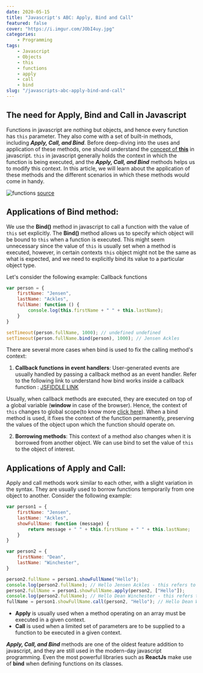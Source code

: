 ```yaml
---
date: 2020-05-15
title: "Javascript's ABC: Apply, Bind and Call"
featured: false
cover: "https://i.imgur.com/JObI4uy.jpg"
categories: 
    - Programming
tags:
    - Javascript
    - Objects
    - this
    - functions
    - apply
    - call
    - bind
slug: "/javascripts-abc-apply-bind-and-call"
---
```


## The need for Apply, Bind and Call in Javascript

Functions in javascript are nothing but objects, and hence every function has `this` parameter. They also come with a set of built-in methods, including ***Apply, Call, and Bind***. Before deep-diving into the uses and application of these methods, one should understand the [concept of **this**](/javascript-understanding-this) in javascript. `this` in javascript generally holds the context in which the function is being executed, and the ***Apply, Call, and Bind*** methods helps us to modify this context. In this article, we will learn about the application of these methods and the different scenarios in which these methods would come in handy.

![functions](https://i.imgur.com/PJvVCJb.png)
[source](https://pixabay.com/photos/learn-mathematics-child-girl-2405206/)

## Applications of Bind method:

We use the **Bind()** method in javascript to call a function with the value of `this` set explicitly. The **Bind()** method allows us to specify which object will be bound to `this` when a function is executed. This might seem unnecessary since the value of `this` is usually set when a method is executed, however, in certain contexts `this` object might not be the same as what is expected, and we need to explicitly bind its value to a particular object type.

Let's consider the following example: Callback functions

```javascript
var person = {
    firstName: "Jensen",
    lastName: "Ackles",
    fullName: function () {
        console.log(this.firstName + " " + this.lastName);
    }
}

setTimeout(person.fullName, 1000); // undefined undefined
setTimeout(person.fullName.bind(person), 1000); // Jensen Ackles
```

There are several more cases when bind is used to fix the calling method's context: 
1. **Callback functions in event handlers**: User-generated events are usually handled by passing a callback method as an event handler. Refer to the following link to understand how bind works inside a callback function : [JSFIDDLE LINK](https://jsfiddle.net/MinuteProgramming/b68dtfe0/4/)

Usually, when callback methods are executed, they are executed on top of a global variable (**window** in case of the browser). Hence, the context of `this` changes to global scope(to know more [click here](/javascript-understanding-this)). When a bind method is used, it fixes the context of the function permanently, preserving the values of the object upon which the function should operate on.

2. **Borrowing methods**: This context of a method also changes when it is borrowed from another object. We can use bind to set the value of `this` to the object of interest.

## Applications of Apply and Call:

Apply and call methods work similar to each other, with a slight variation in the syntax. They are usually used to borrow functions temporarily from one object to another. Consider the following example: 


```javascript
var person1 = {
    firstName: "Jensen",
    lastName: "Ackles",
    showFullName: function (message) {
        return message + " " + this.firstName + " " + this.lastName;
    }
}

var person2 = {
    firstName: "Dean",
    lastName: "Winchester",
}

person2.fullName = person1.showFullName("Hello");
console.log(person2.fullName); // Hello Jensen Ackles - this refers to person1 object
person2.fullName = person1.showFullName.apply(person2, ["Hello"]); 
console.log(person2.fullName); // Hello Dean Winchester - this refers to person2 object
fullName = person1.showFullName.call(person2, "Hello"); // Hello Dean Winchester - this refers to person2 object
```

- **Apply** is usually used when a method operating on an array must be executed in a given context.
- **Call** is used when a limited set of parameters are to be supplied to a function to be executed in a given context.

***Apply, Call, and Bind*** methods are one of the oldest feature addition to javascript, and they are still used in the modern-day javascript programming. Even the most powerful libraries such as **ReactJs** make use of **bind** when defining functions on its classes.

